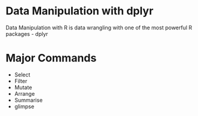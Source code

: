 # Data Manipulation with dplyr

Data Manipulation with R is data wrangling with one of the most powerful R packages - dplyr

# Major Commands
- Select    
- Filter    
- Mutate    
- Arrange   
- Summarise 
- glimpse


